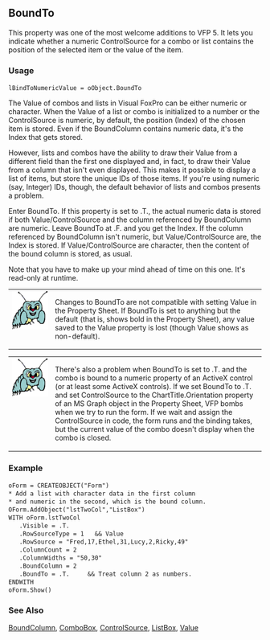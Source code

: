 ## BoundTo

This property was one of the most welcome additions to VFP 5. It lets you indicate whether a numeric ControlSource for a combo or list contains the position of the selected item or the value of the item.

### Usage

```foxpro
lBindToNumericValue = oObject.BoundTo
```

The Value of combos and lists in Visual FoxPro can be either numeric or character. When the Value of a list or combo is initialized to a number or the ControlSource is numeric, by default, the position (Index) of the chosen item is stored. Even if the BoundColumn contains numeric data, it's the Index that gets stored.

However, lists and combos have the ability to draw their Value from a different field than the first one displayed and, in fact, to draw their Value from a column that isn't even displayed. This makes it possible to display a list of items, but store the unique IDs of those items. If you're using numeric (say, Integer) IDs, though, the default behavior of lists and combos presents a problem.

Enter BoundTo. If this property is set to .T., the actual numeric data is stored if both Value/ControlSource and the column referenced by BoundColumn are numeric. Leave BoundTo at .F. and you get the Index. If the column referenced by BoundColumn isn't numeric, but Value/ControlSource are, the Index is stored. If Value/ControlSource are character, then the content of the bound column is stored, as usual.

Note that you have to make up your mind ahead of time on this one. It's read-only at runtime.

<table>
<tr>
  <td width="17%" valign="top">
<img width="95" height="78" src="bug.gif">
  </td>
  <td width="83%">
  <p>Changes to BoundTo are not compatible with setting Value in the Property Sheet. If BoundTo is set to anything but the default (that is, shows bold in the Property Sheet), any value saved to the Value property is lost (though Value shows as non-default).</p>
  </td>
 </tr>
</table>

<table>
<tr>
  <td width="17%" valign="top">
<img width="95" height="77" src="bug.gif">
  </td>
  <td width="83%">
  <p>There's also a problem when BoundTo is set to .T. and the combo is bound to a numeric property of an ActiveX control (or at least some ActiveX controls). If we set BoundTo to .T. and set ControlSource to the ChartTitle.Orientation property of an MS Graph object in the Property Sheet, VFP bombs when we try to run the form. If we wait and assign the ControlSource in code, the form runs and the binding takes, but the current value of the combo doesn't display when the combo is closed.</p>
  </td>
 </tr>
</table>

### Example

```foxpro
oForm = CREATEOBJECT("Form")
* Add a list with character data in the first column
* and numeric in the second, which is the bound column.
OForm.AddObject("lstTwoCol","ListBox")
WITH oForm.lstTwoCol
   .Visible = .T.
   .RowSourceType = 1   && Value
   .RowSource = "Fred,17,Ethel,31,Lucy,2,Ricky,49"
   .ColumnCount = 2
   .ColumnWidths = "50,30"
   .BoundColumn = 2
   .BoundTo = .T.     && Treat column 2 as numbers.
ENDWITH
oForm.Show()
```
### See Also

[BoundColumn](s4g481.md), [ComboBox](s4g489.md), [ControlSource](s4g588.md), [ListBox](s4g489.md), [Value](s4g414.md)